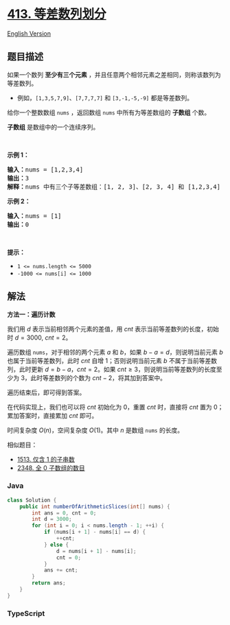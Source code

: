 # [413. 等差数列划分](https://leetcode.cn/problems/arithmetic-slices)

[English Version](/solution/0400-0499/0413.Arithmetic%20Slices/README_EN.md)

## 题目描述

<!-- 这里写题目描述 -->

<p>如果一个数列 <strong>至少有三个元素</strong> ，并且任意两个相邻元素之差相同，则称该数列为等差数列。</p>

<ul>
	<li>例如，<code>[1,3,5,7,9]</code>、<code>[7,7,7,7]</code> 和 <code>[3,-1,-5,-9]</code> 都是等差数列。</li>
</ul>

<div class="original__bRMd">
<div>
<p>给你一个整数数组 <code>nums</code> ，返回数组 <code>nums</code> 中所有为等差数组的 <strong>子数组</strong> 个数。</p>

<p><strong>子数组</strong> 是数组中的一个连续序列。</p>

<p> </p>

<p><strong>示例 1：</strong></p>

<pre>
<strong>输入：</strong>nums = [1,2,3,4]
<strong>输出：</strong>3
<strong>解释：</strong>nums 中有三个子等差数组：[1, 2, 3]、[2, 3, 4] 和 [1,2,3,4] 自身。
</pre>

<p><strong>示例 2：</strong></p>

<pre>
<strong>输入：</strong>nums = [1]
<strong>输出：</strong>0
</pre>

<p> </p>

<p><strong>提示：</strong></p>

<ul>
	<li><code>1 <= nums.length <= 5000</code></li>
	<li><code>-1000 <= nums[i] <= 1000</code></li>
</ul>
</div>
</div>

## 解法

**方法一：遍历计数**

我们用 $d$ 表示当前相邻两个元素的差值，用 $cnt$ 表示当前等差数列的长度，初始时 $d = 3000$, $cnt = 2$。

遍历数组 `nums`，对于相邻的两个元素 $a$ 和 $b$，如果 $b - a = d$，则说明当前元素 $b$ 也属于当前等差数列，此时 $cnt$ 自增 1；否则说明当前元素 $b$ 不属于当前等差数列，此时更新 $d = b - a$，$cnt = 2$。如果 $cnt \ge 3$，则说明当前等差数列的长度至少为 3，此时等差数列的个数为 $cnt - 2$，将其加到答案中。

遍历结束后，即可得到答案。

在代码实现上，我们也可以将 $cnt$ 初始化为 $0$，重置 $cnt$ 时，直接将 $cnt$ 置为 $0$；累加答案时，直接累加 $cnt$ 即可。

时间复杂度 $O(n)$，空间复杂度 $O(1)$。其中 $n$ 是数组 `nums` 的长度。

相似题目：

-   [1513. 仅含 1 的子串数](/solution/1500-1599/1513.Number%20of%20Substrings%20With%20Only%201s/README.md)
-   [2348. 全 0 子数组的数目](/solution/2300-2399/2348.Number%20of%20Zero-Filled%20Subarrays/README.md)

### **Java**

```java
class Solution {
    public int numberOfArithmeticSlices(int[] nums) {
        int ans = 0, cnt = 0;
        int d = 3000;
        for (int i = 0; i < nums.length - 1; ++i) {
            if (nums[i + 1] - nums[i] == d) {
                ++cnt;
            } else {
                d = nums[i + 1] - nums[i];
                cnt = 0;
            }
            ans += cnt;
        }
        return ans;
    }
}
```

### **TypeScript**
